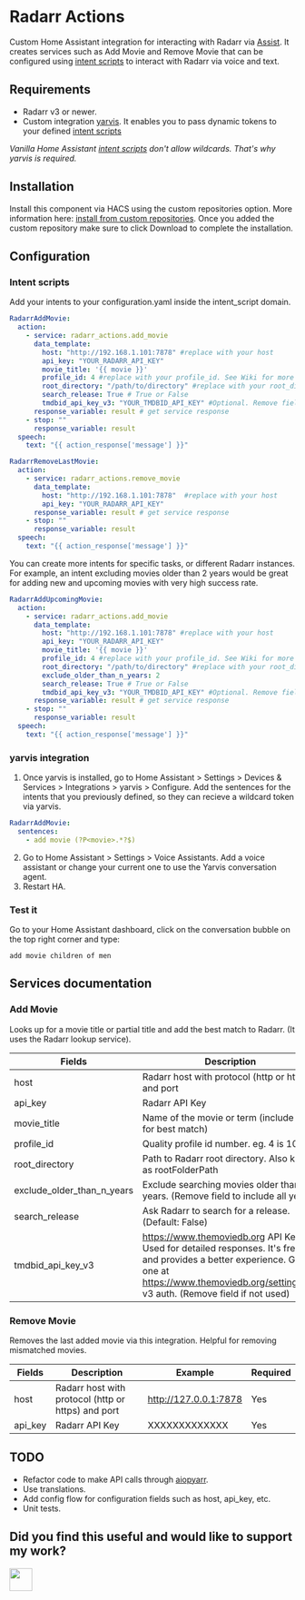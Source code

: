 # Radarr Actions
Custom Home Assistant integration for interacting with Radarr via [Assist](https://www.home-assistant.io/voice_control/).
It creates services such as Add Movie and Remove Movie that can be configured using [intent scripts](https://www.home-assistant.io/integrations/intent_script) to interact with Radarr via voice and text.

## Requirements
- Radarr v3 or newer.
- Custom integration [yarvis](https://github.com/siemon-geeroms/yarvis). It enables you to pass dynamic tokens to your defined [intent scripts](https://www.home-assistant.io/integrations/intent_script)

*Vanilla Home Assistant [intent scripts](https://www.home-assistant.io/integrations/intent_script) don't allow wildcards. That's why yarvis is required.*

## Installation

Install this component via HACS using the custom repositories option. More information here: [install from custom repositories](https://hacs.xyz/docs/faq/custom_repositories/). 
Once you added the custom repository make sure to click Download to complete the installation.

## Configuration

### Intent scripts
Add your intents to your configuration.yaml inside the intent_script domain.
```yaml
RadarrAddMovie:
  action:
    - service: radarr_actions.add_movie
      data_template:
        host: "http://192.168.1.101:7878" #replace with your host
        api_key: "YOUR_RADARR_API_KEY" 
        movie_title: '{{ movie }}'
        profile_id: 4 #replace with your profile_id. See Wiki for more info
        root_directory: "/path/to/directory" #replace with your root_directory
        search_release: True # True or False
        tmdbid_api_key_v3: "YOUR_TMDBID_API_KEY" #Optional. Remove field if not used.
      response_variable: result # get service response
    - stop: ""
      response_variable: result
  speech:
    text: "{{ action_response['message'] }}"

RadarrRemoveLastMovie:
  action:
    - service: radarr_actions.remove_movie
      data_template:
        host: "http://192.168.1.101:7878"  #replace with your host
        api_key: "YOUR_RADARR_API_KEY"
      response_variable: result # get service response
    - stop: ""
      response_variable: result
  speech:
    text: "{{ action_response['message'] }}"
```

You can create more intents for specific tasks, or different Radarr instances. For example, an intent excluding movies older than 2 years would be great for adding new and upcoming movies with very high success rate.
```yaml
RadarrAddUpcomingMovie:
  action:
    - service: radarr_actions.add_movie
      data_template:
        host: "http://192.168.1.101:7878" #replace with your host
        api_key: "YOUR_RADARR_API_KEY" 
        movie_title: '{{ movie }}'
        profile_id: 4 #replace with your profile_id. See Wiki for more info
        root_directory: "/path/to/directory" #replace with your root_directory
        exclude_older_than_n_years: 2
        search_release: True # True or False
        tmdbid_api_key_v3: "YOUR_TMDBID_API_KEY" #Optional. Remove field if not used.
      response_variable: result # get service response
    - stop: ""
      response_variable: result
  speech:
    text: "{{ action_response['message'] }}"
```

### yarvis integration
1. Once yarvis is installed, go to Home Assistant > Settings > Devices & Services > Integrations > yarvis > Configure.
Add the sentences for the intents that you previously defined, so they can recieve a wildcard token via yarvis.
```yaml
RadarrAddMovie:
  sentences:
    - add movie (?P<movie>.*?$)
```
2. Go to Home Assistant > Settings > Voice Assistants. Add a voice assistant or change your current one to use the Yarvis conversation agent.
3. Restart HA.

### Test it
Go to your Home Assistant dashboard, click on the conversation bubble on the top right corner and type:
```
add movie children of men
```

## Services documentation

### Add Movie
Looks up for a movie title or partial title and add the best match to Radarr.
(It uses the Radarr lookup service).

| Fields                     | Description                                                                                                                 | Example                   | Required |
|----------------------------|-----------------------------------------------------------------------------------------------------------------------------|---------------------------|----------|
| host                       | Radarr host with protocol (http or https) and port                                                                          | http://127.0.0.1:7878     | Yes      |
| api_key                    | Radarr API Key                                                                                                              | XXXXXXXXXXXXX             | Yes      |
| movie_title                | Name of the movie or term (include year for best match)                                                                     | Children of men           | Yes      |
| profile_id                 | Quality profile id number. eg. 4 is 1080p                                                                                   | 4                         | Yes      |
| root_directory             | Path to Radarr root directory. Also knwon as rootFolderPath                                                                 | /path/to/movies/directory | Yes      |
| exclude_older_than_n_years | Exclude searching movies older than N years. (Remove field to include all years).                                                                             | 70                        | No       |
| search_release             | Ask Radarr to search for a release. (Default: False)                                                                        | True                      | No       |
| tmdbid_api_key_v3          | https://www.themoviedb.org API Key. Used for detailed responses. It's free and provides a better experience. Get one at https://www.themoviedb.org/settings/api v3 auth. (Remove field if not used)| XXXXXXXXXXXXX             | No       |


### Remove Movie
Removes the last added movie via this integration. Helpful for removing mismatched movies.

| Fields                     | Description                                                                                                                 | Example                   | Required |
|----------------------------|-----------------------------------------------------------------------------------------------------------------------------|---------------------------|----------|
| host                       | Radarr host with protocol (http or https) and port                                                                          | http://127.0.0.1:7878     | Yes      |
| api_key                    | Radarr API Key                                                                                                              | XXXXXXXXXXXXX             | Yes      |


## TODO
- Refactor code to make API calls through [aiopyarr](https://github.com/tkdrob/aiopyarr).
- Use translations.
- Add config flow for configuration fields such as host, api_key, etc.
- Unit tests.

## Did you find this useful and would like to support my work?
<a href="https://paypal.me/avrahamvr/"><img src="https://github.com/andreostrovsky/donate-with-paypal/blob/master/blue.svg" height="40"></a> 
